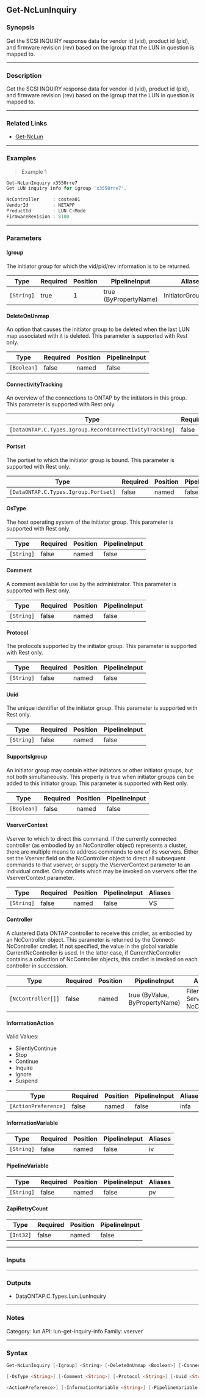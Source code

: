 Get-NcLunInquiry
----------------

### Synopsis
Get the SCSI INQUIRY response data for vendor id (vid), product id (pid), and firmware revision (rev) based on the igroup that the LUN in question is mapped to.

---

### Description

Get the SCSI INQUIRY response data for vendor id (vid), product id (pid), and firmware revision (rev) based on the igroup that the LUN in question is mapped to.

---

### Related Links
* [Get-NcLun](Get-NcLun)

---

### Examples
> Example 1

```PowerShell
Get-NcLunInquiry x3550rre7
Get LUN inquiry info for igroup 'x3550rre7'.

NcController     : costea01
VendorId         : NETAPP
ProductId        : LUN C-Mode
FirmwareRevision : 8100

```

---

### Parameters
#### **Igroup**
The initiator group for which the vid/pid/rev information is to be returned.

|Type      |Required|Position|PipelineInput        |Aliases           |
|----------|--------|--------|---------------------|------------------|
|`[String]`|true    |1       |true (ByPropertyName)|InitiatorGroupName|

#### **DeleteOnUnmap**
An option that causes the initiator group to be deleted when the last LUN map associated with it is deleted. This parameter is supported with Rest only.

|Type       |Required|Position|PipelineInput|
|-----------|--------|--------|-------------|
|`[Boolean]`|false   |named   |false        |

#### **ConnectivityTracking**
An overview of the connections to ONTAP by the initiators in this group. This parameter is supported with Rest only.

|Type                                                   |Required|Position|PipelineInput|
|-------------------------------------------------------|--------|--------|-------------|
|`[DataONTAP.C.Types.Igroup.RecordConnectivityTracking]`|false   |named   |false        |

#### **Portset**
The portset to which the initiator group is bound. This parameter is supported with Rest only.

|Type                                |Required|Position|PipelineInput|
|------------------------------------|--------|--------|-------------|
|`[DataONTAP.C.Types.Igroup.Portset]`|false   |named   |false        |

#### **OsType**
The host operating system of the initiator group. This parameter is supported with Rest only.

|Type      |Required|Position|PipelineInput|
|----------|--------|--------|-------------|
|`[String]`|false   |named   |false        |

#### **Comment**
A comment available for use by the administrator. This parameter is supported with Rest only.

|Type      |Required|Position|PipelineInput|
|----------|--------|--------|-------------|
|`[String]`|false   |named   |false        |

#### **Protocol**
The protocols supported by the initiator group. This parameter is supported with Rest only.

|Type      |Required|Position|PipelineInput|
|----------|--------|--------|-------------|
|`[String]`|false   |named   |false        |

#### **Uuid**
The unique identifier of the initiator group. This parameter is supported with Rest only.

|Type      |Required|Position|PipelineInput|
|----------|--------|--------|-------------|
|`[String]`|false   |named   |false        |

#### **SupportsIgroup**
An initiator group may contain either initiators or other initiator groups, but not both simultaneously. This property is true when initiator groups can be added to this initiator group. This parameter is supported with Rest only.

|Type       |Required|Position|PipelineInput|
|-----------|--------|--------|-------------|
|`[Boolean]`|false   |named   |false        |

#### **VserverContext**
Vserver to which to direct this command.  If the currently connected controller (as embodied by an NcController object) represents a cluster, there are multiple means to address commands to one of its vservers.  Either set the Vserver field on the NcController object to direct all subsequent commands to that vserver, or supply the VserverContext parameter to an individual cmdlet.  Only cmdlets which may be invoked on vservers offer the VserverContext parameter.

|Type      |Required|Position|PipelineInput|Aliases|
|----------|--------|--------|-------------|-------|
|`[String]`|false   |named   |false        |VS     |

#### **Controller**
A clustered Data ONTAP controller to receive this cmdlet, as embodied by an NcController object.  This parameter is returned by the Connect-NcController cmdlet.  If not specified, the value in the global variable CurrentNcController is used.  In the latter case, if CurrentNcController contains a collection of NcController objects, this cmdlet is invoked on each controller in succession.

|Type              |Required|Position|PipelineInput                 |Aliases                          |
|------------------|--------|--------|------------------------------|---------------------------------|
|`[NcController[]]`|false   |named   |true (ByValue, ByPropertyName)|Filer<br/>Server<br/>NcController|

#### **InformationAction**

Valid Values:

* SilentlyContinue
* Stop
* Continue
* Inquire
* Ignore
* Suspend

|Type                |Required|Position|PipelineInput|Aliases|
|--------------------|--------|--------|-------------|-------|
|`[ActionPreference]`|false   |named   |false        |infa   |

#### **InformationVariable**

|Type      |Required|Position|PipelineInput|Aliases|
|----------|--------|--------|-------------|-------|
|`[String]`|false   |named   |false        |iv     |

#### **PipelineVariable**

|Type      |Required|Position|PipelineInput|Aliases|
|----------|--------|--------|-------------|-------|
|`[String]`|false   |named   |false        |pv     |

#### **ZapiRetryCount**

|Type     |Required|Position|PipelineInput|
|---------|--------|--------|-------------|
|`[Int32]`|false   |named   |false        |

---

### Inputs

---

### Outputs
* DataONTAP.C.Types.Lun.LunInquiry

---

### Notes
Category: lun
API: lun-get-inquiry-info
Family: vserver

---

### Syntax
```PowerShell
Get-NcLunInquiry [-Igroup] <String> [-DeleteOnUnmap <Boolean>] [-ConnectivityTracking <DataONTAP.C.Types.Igroup.RecordConnectivityTracking>] [-Portset <DataONTAP.C.Types.Igroup.Portset>] 
```
```PowerShell
[-OsType <String>] [-Comment <String>] [-Protocol <String>] [-Uuid <String>] [-SupportsIgroup <Boolean>] [-VserverContext <String>] [-Controller <NcController[]>] [-InformationAction 
```
```PowerShell
<ActionPreference>] [-InformationVariable <String>] [-PipelineVariable <String>] [-ZapiRetryCount <Int32>] [<CommonParameters>]
```
